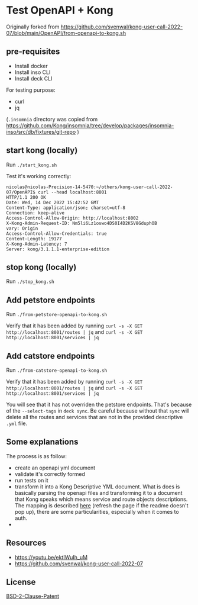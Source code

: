 # Test OpenAPI + Kong

Originally forked from https://github.com/svenwal/kong-user-call-2022-07/blob/main/OpenAPI/from-openapi-to-kong.sh

## pre-requisites

- Install docker
- Install inso CLI
- Install deck CLI

For testing purpose:
- curl
- jq

(`.insomnia` directory was copied from https://github.com/Kong/insomnia/tree/develop/packages/insomnia-inso/src/db/fixtures/git-repo )

## start kong (locally)

Run `./start_kong.sh`

Test it's working correctly:

```
nicolas@nicolas-Precision-14-5470:~/others/kong-user-call-2022-07/OpenAPI$ curl --head localhost:8001
HTTP/1.1 200 OK
Date: Wed, 14 Dec 2022 15:42:52 GMT
Content-Type: application/json; charset=utf-8
Connection: keep-alive
Access-Control-Allow-Origin: http://localhost:8002
X-Kong-Admin-Request-ID: Nm5li6Lz1oswo4DS0I4D2KSV8GduphOB
vary: Origin
Access-Control-Allow-Credentials: true
Content-Length: 19177
X-Kong-Admin-Latency: 7
Server: kong/3.1.1.1-enterprise-edition
```

## stop kong (locally)

Run `./stop_kong.sh`


## Add petstore endpoints

Run `./from-petstore-openapi-to-kong.sh`

Verify that it has been added by running `curl -s -X GET http://localhost:8001/routes | jq` and `curl -s -X GET http://localhost:8001/services | jq`

## Add catstore endpoints

Run `./from-catstore-openapi-to-kong.sh`

Verify that it has been added by running `curl -s -X GET http://localhost:8001/routes | jq` and `curl -s -X GET http://localhost:8001/services | jq`

You will see that it has not overriden the petstore endpoints. That's because of the `--select-tags` in `deck sync`. Be careful because without that `sync` will delete all the routes and services that are not in the provided descriptive `.yml` file.

## Some explanations

The process is as follow:
- create an openapi yml document
- validate it's correctly formed
- run tests on it
- transform it into a Kong Descriptive YML document. What is does is basically parsing the openapi files and transforming it to a document that Kong speaks which means service and route objects descriptions. The mapping is described [here](https://www.npmjs.com/package/openapi-2-kong?activeTab=readme) (refresh the page if the readme doesn't pop up), there are some particularities, especially when it comes to auth.
-

## Resources

- https://youtu.be/ektIWuIh_uM
- https://github.com/svenwal/kong-user-call-2022-07

## License

[BSD-2-Clause-Patent](./LICENSE)
